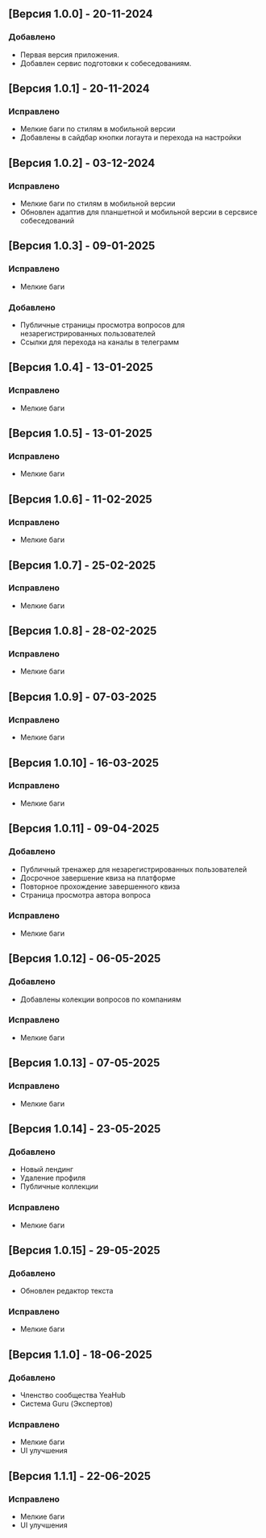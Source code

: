 ## [Версия 1.0.0] - 20-11-2024

### Добавлено

- Первая версия приложения.
- Добавлен сервис подготовки к собеседованиям.

## [Версия 1.0.1] - 20-11-2024

### Исправлено

- Мелкие баги по стилям в мобильной версии
- Добавлены в сайдбар кнопки логаута и перехода на настройки

## [Версия 1.0.2] - 03-12-2024

### Исправлено

- Мелкие баги по стилям в мобильной версии
- Обновлен адаптив для планшетной и мобильной версии в серсвисе собеседований

## [Версия 1.0.3] - 09-01-2025

### Исправлено

- Мелкие баги

### Добавлено

- Публичные страницы просмотра вопросов для незарегистрированных пользователей
- Ссылки для перехода на каналы в телеграмм

## [Версия 1.0.4] - 13-01-2025

### Исправлено

- Мелкие баги

## [Версия 1.0.5] - 13-01-2025

### Исправлено

- Мелкие баги

## [Версия 1.0.6] - 11-02-2025

### Исправлено

- Мелкие баги

## [Версия 1.0.7] - 25-02-2025

### Исправлено

- Мелкие баги

## [Версия 1.0.8] - 28-02-2025

### Исправлено

- Мелкие баги

## [Версия 1.0.9] - 07-03-2025

### Исправлено

- Мелкие баги

## [Версия 1.0.10] - 16-03-2025

### Исправлено

- Мелкие баги

## [Версия 1.0.11] - 09-04-2025

### Добавлено

- Публичный тренажер для незарегистрированных пользователей
- Досрочное завершение квиза на платформе
- Повторное прохождение завершенного квиза
- Страница просмотра автора вопроса

### Исправлено

- Мелкие баги

## [Версия 1.0.12] - 06-05-2025

### Добавлено

- Добавлены колекции вопросов по компаниям

### Исправлено

- Мелкие баги

## [Версия 1.0.13] - 07-05-2025

### Исправлено

- Мелкие баги

## [Версия 1.0.14] - 23-05-2025

### Добавлено

- Новый лендинг
- Удаление профиля
- Публичные коллекции

### Исправлено

- Мелкие баги

## [Версия 1.0.15] - 29-05-2025

### Добавлено

- Обновлен редактор текста

### Исправлено

- Мелкие баги

## [Версия 1.1.0] - 18-06-2025

### Добавлено

- Членство сообщества YeaHub
- Система Guru (Экспертов)

### Исправлено

- Мелкие баги
- UI улучшения

## [Версия 1.1.1] - 22-06-2025

### Исправлено

- Мелкие баги
- UI улучшения
